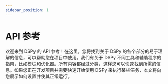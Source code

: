```yaml
---
sidebar_position: 1
---
```


# API 参考

欢迎来到 DSPy 的 API 参考！在这里，您将找到关于 DSPy 的各个部分的易于理解的信息，可以帮助您在项目中使用。我们有关于 DSPy 不同工具和辅助程序的指南，比如模块和优化器。所有内容都经过分类，这样您可以快速找到所需的信息。如果您正在开发项目并需要快速开始使用 DSPy 来执行某些任务，本文将向您展示如何设置并使其正常运行。